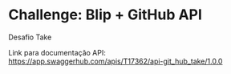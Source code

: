 # Challenge: Blip + GitHub API
Desafio Take

Link para documentação API: https://app.swaggerhub.com/apis/T17362/api-git_hub_take/1.0.0
